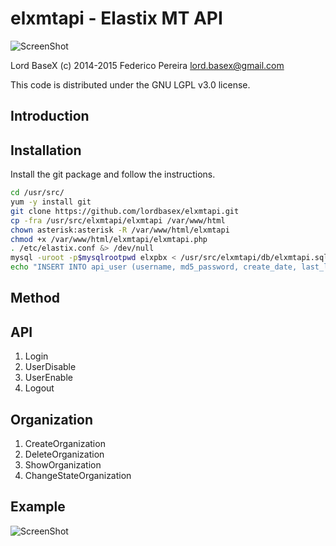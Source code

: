 # elxmtapi - Elastix MT API

![ScreenShot](https://raw.githubusercontent.com/lordbasex/elxmtapi/master/logo/elxmtapi.png)

Lord BaseX (c) 2014-2015
 Federico Pereira <lord.basex@gmail.com>

This code is distributed under the GNU LGPL v3.0 license.

## Introduction


## Installation

Install the git package and follow the instructions.

```bash
cd /usr/src/
yum -y install git
git clone https://github.com/lordbasex/elxmtapi.git
cp -fra /usr/src/elxmtapi/elxmtapi /var/www/html
chown asterisk:asterisk -R /var/www/html/elxmtapi
chmod +x /var/www/html/elxmtapi/elxmtapi.php
. /etc/elastix.conf &> /dev/null
mysql -uroot -p$mysqlrootpwd elxpbx < /usr/src/elxmtapi/db/elxmtapi.sql
echo "INSERT INTO api_user (username, md5_password, create_date, last_login, minute_session, enabled) VALUES ('fpereira', md5('iperfex'), now(), NULL, 10, '1');" | mysql -uroot -p$mysqlrootpwd elxpbx
```

## Method

<h2>API</h2>

<ol start="1">
  <li>Login</li>
  <li>UserDisable</li>
  <li>UserEnable</li>
  <li>Logout</li>
</ol>

<h2>Organization</h2>

<ol start="1">
  <li>CreateOrganization</li>
  <li>DeleteOrganization</li>
  <li>ShowOrganization</li>
  <li>ChangeStateOrganization</li>
</ol>

<h2>Example</h2>

![ScreenShot](https://raw.githubusercontent.com/lordbasex/elxmtapi/master/screenshot/example_1-4.png)

